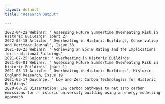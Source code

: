 ```yaml
---
layout: default
title: "Research Output"

---
```


    2022-04-22 Webinar: ' Assessing Future Summertime Overheating Risk in Historic Buildings' (part 2)
    2022-03-18 Article: ' Overheating in Historic Buildings, Conservation and Heritage Journal', Issue 33
    2021-10-23 Webinar: ' Achieving an Epc B Rating and the Implications for traditional Buildings'
    2021-07-25 Guidance: ' Overheating in Historic Buildings'
    2021-06-01 Webinar: ' Assessing Future Summertime Overheating Risk in historic Buildings' (part 1)
    2021-05-11 Article: ' Overheating in Historic Buildings', Historic England Research, Issue 19
    2021-03-17 Guidance: ' Low and Zero Carbon Technologies for Historic Buildings'
    2020-08-15 Dissertation: Low carbon pathways to net zero carbon emissions for a historic university building using an energy modelling approach

